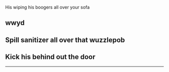 His wiping his boogers all over your sofa

wwyd
---
## Spill sanitizer all over that wuzzlepob
## Kick his  behind out the door
---
